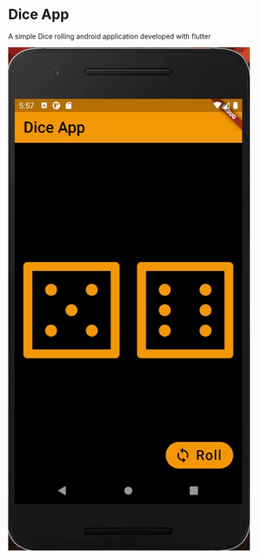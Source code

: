 # Dice App
A simple Dice rolling android application developed with flutter

<img src="sample.gif"/>

